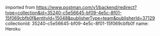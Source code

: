 imported from https://www.postman.com/v1/backend/redirect?type=collection&id=35240-c5e56645-bf09-4e5c-8f01-15f069cbfb0f&entityId=15048&publisherType=team&publisherId=37129
collectionId: 35240-c5e56645-bf09-4e5c-8f01-15f069cbfb0f
name: Heroku